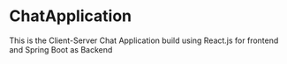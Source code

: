 # ChatApplication
This is the Client-Server Chat Application build using React.js for frontend and Spring Boot as Backend

